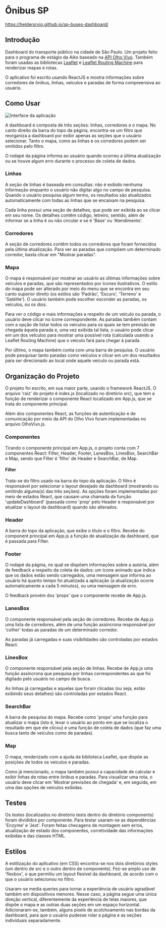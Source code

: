 # Ônibus SP

https://heldersrvio.github.io/sp-buses-dashboard/

## Introdução

Dashboard do transporte público na cidade de São Paulo. Um projeto feito para o programa de estágio da Aiko baseado na [API Olho Vivo](http://www.sptrans.com.br/desenvolvedores/api-do-olho-vivo-guia-de-referencia/documentacao-api/). Também foram usadas as bibliotecas [Leaflet](https://leafletjs.com) e [Leaflet Routing Machine](https://www.liedman.net/leaflet-routing-machine/) para renderizar mapas e rotas.

O aplicativo foi escrito usando ReactJS e mostra informações sobre corredores de ônibus, linhas, veículos e paradas de forma compreensiva ao usuário.

## Como Usar

![Interface da aplicação](https://imgur.com/mXcrNyS)

A dashboard é composta de três seções: linhas, corredores e o mapa. No canto direito da barra do topo da página, encontra-se um filtro que reorganiza a dashboard por exibir apenas as seções que o usuário selecionar. Tanto o mapa, como as linhas e os corredores podem ser omitidos pelo filtro.

O rodapé da página informa ao usuário quando ocorreu a última atualização ou se houve algum erro durante o processo de coleta de dados.

### Linhas

A seção de linhas é baseada em consultas: não é exibido nenhuma informação enquanto o usuário não digitar algo no campo de pesquisa. Quando o usuário pesquisa algum termo, os resultados são atualizados automaticamente com todas as linhas que se encaixam na pesquisa.

Cada linha possui uma seção de detalhes, que pode ser exibida ao se clicar em seu nome. Os detalhes contêm código, letreiro, sentido, além de informar se a linha é ou não circular e se é 'Base' ou 'Atendimento'.

### Corredores

A seção de corredores contêm todos os corredores que foram fornecidos pela última atualização. Para ver as paradas que compõem um determinado corredor, basta clicar em "Mostrar paradas".

### Mapa

O mapa é responsável por mostrar ao usuário as últimas informações sobre veículos e paradas, que são representados por ícones ilustrativos. O estilo do mapa pode ser alterado por meio do menu que se encontra em seu canto superior direito (os estilos são 'Padrão', 'Escuro', 'Terreno' e 'Satélite'). O usuário também pode escolher esconder as paradas, os veículos, ou os dois.

Para ver o código e mais informações a respeito de um veículo ou parada, o usuário deve clicar no ícone correspondente. As paradas também contam com a opção de listar todos os veículos para os quais se tem previsão de chegada àquela parada e, uma vez exibida tal lista, o usuário pode clicar em um dos veículos para mostrar uma possível rota (calculada usando a Leaflet Routing Machine) que o veículo fará para chegar à parada.

Por último, o mapa também conta com uma barra de pesquisa. O usuário pode pesquisar tanto paradas como veículos e clicar em um dos resultados para ser direcionado ao local onde aquele veículo ou parada está.

## Organização do Projeto

O projeto foi escrito, em sua maior parte, usando o framework ReactJS. O arquivo 'raiz' do projeto é index.js (localizado no diretório src), que tem a função de renderizar o componente React localizado em App.js, que se trata do componente principal.

Além dos componentes React, as funções de autenticação e de comunicação por meio da API do Olho Vivo foram implementadas no arquivo OlhoVivo.js.

### Componentes

Tirando o componente principal em App.js, o projeto conta com 7 componentes React: Filter, Header, Footer, LanesBox, LinesBox, SearchBar e Map, sendo que Filter é 'filho' de Header e SearchBar, de Map.

#### Filter

Trata-se do filtro usado na barra do topo da aplicação. O filtro é responsável por selecionar o layout desejado da dashboard (mostrando ou omitindo alguma(s) das três seções). As opções foram implementadas por meio de estados React, que causam uma chamada da função 'updateDashboard' (passada como 'prop' pelo Header e responsável por atualizar o layout da dashboard) quando são alterados.

### Header

A barra do topo da aplicação, que exibe o título e o filtro. Recebe do component principal em App.js a função de atualização da dashboard, que é passada para Filter.

### Footer

O rodapé da página, no qual se dispõem informações sobre a autoria, além de feedback a respeito da coleta de dados: um ícone animado que indica que os dados estão sendo carregados, uma mensagem que informa ao usuário há quanto tempo foi atualizada a aplicação (a atualização ocorre automaticamente a cada 5 minutos), ou uma mensagem de erro.

O feedback provém dos 'props' que o componente recebe de App.js.

### LanesBox

O componente responsável pela seção de corredores. Recebe de App.js uma lista de corredores, além de uma função assíncrona responsável por 'colher' todas as paradas de um determinado corredor.

As paradas já carregadas e suas visibilidades são controladas por estados React.

### LinesBox

O componente responsável pela seção de linhas. Recebe de App.js uma função assíncrona que pesquisa por linhas correspondentes ao que foi digitado pelo usuário no campo de busca.

As linhas já carregadas e aquelas que foram clicadas (ou seja, estão exibindo seus detalhes) são controladas por estados React.

### SearchBar

A barra de pesquisa do mapa. Recebe como 'props' uma função para atualizar o mapa (isto é, levar o usuário ao ponto em que se localiza o resultado em que ele clicou) e uma função de coleta de dados (que faz uma busca tanto de veículos como de paradas).


### Map

O mapa, renderizado com a ajuda da bibiloteca Leaflet, que dispõe as posições de todos os veículos e paradas.

Como já mencionado, o mapa também possui a capacidade de calcular e exibir linhas de rotas entre ônibus e paradas. Para visualizar uma rota, o usuário deve clicar em 'Mostrar previsões de chegada' e, em seguida, em uma das opções de veículos exibidas.

## Testes

Os testes (localizados no diretório tests dentro do diretório components) foram divididos por componente. Para testar usaram-se as dependências 'Enzyme' e 'Jest'. Foram feitas checagens de montagem sem erros, atualização de estado dos componentes, corretividade das informações exibidas e das classes HTML.

## Estilos

A estilização do aplicativo (em CSS) encontra-se nos dois diretórios styles (um dentro de src e o outro dentro de components). Fez-se amplo uso de 'flexbox', o que permitiu um layout flexível da dashboard, de acordo com o que o usuário selecionou no filtro.

Usaram-se media queries para tornar a experiência de usuário agradável também em dispositivos menores. Nesse caso, a página segue uma única direção vertical, diferentemente da experiência de telas maiores, que dispõe o mapa e as outras duas seções em um espaço horizontal. Adicionaram-se, também, alguns pixels de acolchoamento nas bordas da dashboard, para que o usuário pudesse rolar a página e as seções individuais separadamente.

